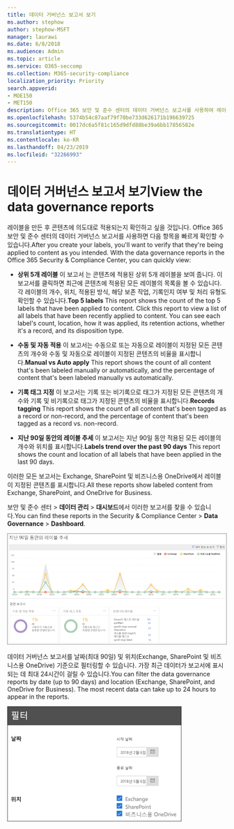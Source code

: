 ```yaml
---
title: 데이터 거버넌스 보고서 보기
ms.author: stephow
author: stephow-MSFT
manager: laurawi
ms.date: 6/8/2018
ms.audience: Admin
ms.topic: article
ms.service: O365-seccomp
ms.collection: M365-security-compliance
localization_priority: Priority
search.appverid:
- MOE150
- MET150
description: Office 365 보안 및 준수 센터의 데이터 거버넌스 보고서를 사용하여 레이블이 의도대로 콘텐츠에 적용되는지 빠르게 확인할 수 있습니다.
ms.openlocfilehash: 5374b54c87aaf79f70be733d626171b196639725
ms.sourcegitcommit: 0017dc6a5f81c165d9dfd88be39a6bb17856582e
ms.translationtype: HT
ms.contentlocale: ko-KR
ms.lasthandoff: 04/23/2019
ms.locfileid: "32266993"
---
```

# <a name="view-the-data-governance-reports"></a><span data-ttu-id="a89f7-103">데이터 거버넌스 보고서 보기</span><span class="sxs-lookup"><span data-stu-id="a89f7-103">View the data governance reports</span></span>

<span data-ttu-id="a89f7-p101">레이블을 만든 후 콘텐츠에 의도대로 적용되는지 확인하고 싶을 것입니다. Office 365 보안 및 준수 센터의 데이터 거버넌스 보고서를 사용하면 다음 항목을 빠르게 확인할 수 있습니다.</span><span class="sxs-lookup"><span data-stu-id="a89f7-p101">After you create your labels, you'll want to verify that they're being applied to content as you intended. With the data governance reports in the Office 365 Security &amp; Compliance Center, you can quickly view:</span></span>
  
- <span data-ttu-id="a89f7-p102">**상위 5개 레이블** 이 보고서 는 콘텐츠에 적용된 상위 5개 레이블을 보여 줍니다. 이 보고서를 클릭하면 최근에 콘텐츠에 적용된 모든 레이블의 목록을 볼 수 있습니다. 각 레이블의 개수, 위치, 적용된 방식, 해당 보존 작업, 기록인지 여부 및 처리 유형도 확인할 수 있습니다.</span><span class="sxs-lookup"><span data-stu-id="a89f7-p102">**Top 5 labels** This report shows the count of the top 5 labels that have been applied to content. Click this report to view a list of all labels that have been recently applied to content. You can see each label's count, location, how it was applied, its retention actions, whether it's a record, and its disposition type.</span></span> 
    
- <span data-ttu-id="a89f7-109">**수동 및 자동 적용** 이 보고서는 수동으로 또는 자동으로 레이블이 지정된 모든 콘텐츠의 개수와 수동 및 자동으로 레이블이 지정된 콘텐츠의 비율을 표시합니다.</span><span class="sxs-lookup"><span data-stu-id="a89f7-109">**Manual vs Auto apply** This report shows the count of all content that's been labeled manually or automatically, and the percentage of content that's been labeled manually vs automatically.</span></span> 
    
- <span data-ttu-id="a89f7-110">**기록 태그 지정** 이 보고서는 기록 또는 비기록으로 태그가 지정된 모든 콘텐츠의 개수와 기록 및 비기록으로 태그가 지정된 콘텐츠의 비율을 표시합니다.</span><span class="sxs-lookup"><span data-stu-id="a89f7-110">**Records tagging** This report shows the count of all content that's been tagged as a record or non-record, and the percentage of content that's been tagged as a record vs. non-record.</span></span> 
    
- <span data-ttu-id="a89f7-111">**지난 90일 동안의 레이블 추세** 이 보고서는 지난 90일 동안 적용된 모든 레이블의 개수와 위치를 표시합니다.</span><span class="sxs-lookup"><span data-stu-id="a89f7-111">**Labels trend over the past 90 days** This report shows the count and location of all labels that have been applied in the last 90 days.</span></span> 
    
<span data-ttu-id="a89f7-112">이러한 모든 보고서는 Exchange, SharePoint 및 비즈니스용 OneDrive에서 레이블이 지정된 콘텐츠를 표시합니다.</span><span class="sxs-lookup"><span data-stu-id="a89f7-112">All these reports show labeled content from Exchange, SharePoint, and OneDrive for Business.</span></span>
  
<span data-ttu-id="a89f7-113">보안 및 준수 센터 \> **데이터 관리** \> **대시보드**에서 이러한 보고서를 찾을 수 있습니다.</span><span class="sxs-lookup"><span data-stu-id="a89f7-113">You can find these reports in the Security &amp; Compliance Center \> **Data Governance** \> **Dashboard**.</span></span>
  
![지난 90일 동안의 레이블 추세를 보여 주는 차트](media/0cc06c18-d3b1-4984-8374-47655fb38dd2.png)
  
<span data-ttu-id="a89f7-p103">데이터 거버넌스 보고서를 날짜(최대 90일) 및 위치(Exchange, SharePoint 및 비즈니스용 OneDrive) 기준으로 필터링할 수 있습니다. 가장 최근 데이터가 보고서에 표시되는 데 최대 24시간이 걸릴 수 있습니다.</span><span class="sxs-lookup"><span data-stu-id="a89f7-p103">You can filter the data governance reports by date (up to 90 days) and location (Exchange, SharePoint, and OneDrive for Business). The most recent data can take up to 24 hours to appear in the reports.</span></span>
  
![데이터 거버넌스 보고서용 필터](media/77e60284-edf3-42d7-aee7-f72b2568f722.png)
  

